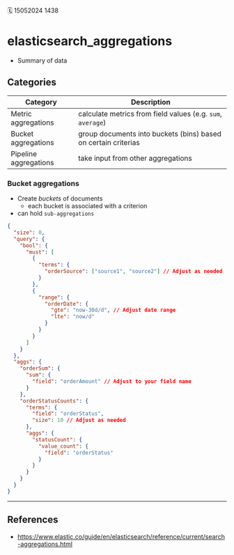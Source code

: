 🗓️ 15052024 1438

# elasticsearch_aggregations

- Summary of data

## Categories

| Category              | Description                                                    |
| --------------------- | -------------------------------------------------------------- |
| Metric aggregations   | calculate metrics from field values (e.g. `sum`, `average`)    |
| Bucket aggregations   | group documents into buckets (bins) based on certain criterias |
| Pipeline aggregations | take input from other aggregations                             |

### Bucket aggregations

- Create _buckets_ of documents
  - each bucket is associated with a criterion
- can hold `sub-aggregations`

```json
{
  "size": 0,
  "query": {
    "bool": {
      "must": [
        {
          "terms": {
            "orderSource": ["source1", "source2"] // Adjust as needed
          }
        },
        {
          "range": {
            "orderDate": {
              "gte": "now-30d/d", // Adjust date range
              "lte": "now/d"
            }
          }
        }
      ]
    }
  },
  "aggs": {
    "orderSum": {
      "sum": {
        "field": "orderAmount" // Adjust to your field name
      }
    },
    "orderStatusCounts": {
      "terms": {
        "field": "orderStatus",
        "size": 10 // Adjust as needed
      },
      "aggs": {
        "statusCount": {
          "value_count": {
            "field": "orderStatus"
          }
        }
      }
    }
  }
}
```

---

## References

- https://www.elastic.co/guide/en/elasticsearch/reference/current/search-aggregations.html
